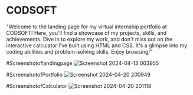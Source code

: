 # CODSOFT

"Welcome to the landing page for my virtual internship portfolio at CODSOFT! Here, you'll find a showcase of my projects, skills, and achievements. Dive in to explore my work, and don't miss out on the interactive calculator I've built using HTML and CSS. It's a glimpse into my coding abilities and problem-solving skills. Enjoy browsing!"

#Screenshotoflandingpage
![Screenshot 2024-04-13 003955](https://github.com/karthikarun063/CODSOFT/assets/121876734/4ac36b38-4c04-4f15-a167-9ff516783ae9)

#ScreenshotofPortfolio
![Screenshot 2024-04-20 200949](https://github.com/karthikarun063/CODSOFT/assets/121876734/f057d48a-eb9c-464a-9d21-485cd944466a)

#ScreenshotofCalculator
![Screenshot 2024-04-20 201118](https://github.com/karthikarun063/CODSOFT/assets/121876734/c24239bb-3956-475a-ba9f-95d3a3eb0b2d)
